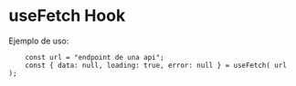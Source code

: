 # useFetch Hook

Ejemplo de uso:

```
    const url = "endpoint de una api";
    const { data: null, loading: true, error: null } = useFetch( url );
```
